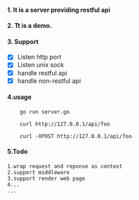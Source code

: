 #### 1. It is a server providing restful api
#### 2. Tt is a demo.
#### 3. Support

- [x] Listen http port
- [x] Listen unix sock
- [x] handle restful api
- [x] handle non-restful api

#### 4.usage

```
    go run server.go
```
```
    curl http://127.0.0.1/api/foo
```
```
    curl -XPOST http://127.0.0.1/api/foo
```

#### 5.Todo
```
1.wrap request and reponse as context
2.support middleware
3.support render web page 
4...
...
```

